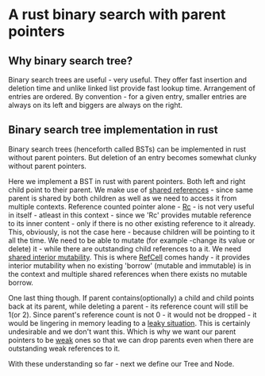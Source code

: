# A rust binary search with parent pointers

## Why binary search tree?

Binary search trees are useful - very useful. They offer fast insertion and deletion time and
unlike linked list provide fast lookup time. Arrangement of entries are ordered. By convention -
for a given entry, smaller entries are always on its left and biggers are always on the right.

## Binary search tree implementation in rust

Binary search trees (henceforth called BSTs) can be implemented in rust without parent pointers.
But deletion of an entry becomes somewhat clunky without parent pointers.

Here we implement a BST in rust with parent pointers. Both left and right child point to their 
parent. We make use of [shared references](https://doc.rust-lang.org/std/rc/struct.Rc.html) -
since same parent is shared by both children as well as we need to access it from multiple contexts.
Reference counted pointer alone - [Rc](https://doc.rust-lang.org/std/rc/struct.Rc.html) - is not very
useful in itself - atleast in this context - since we 'Rc' provides mutable reference to its inner
content - only if there is no other existing reference to it already. This, obviously, is not 
the case here - because children will be pointing to it all the time. We need to be able to
mutate (for example -change its value or delete) it - while there are outstanding child references
to a it. We need [shared interior mutability](https://doc.rust-lang.org/book/ch15-05-interior-mutability.html). This is where [RefCell](https://doc.rust-lang.org/std/cell/struct.RefCell.html) comes handy - it provides interior mutability when no existing 'borrow' (mutable and immutable) is in the
context and multiple shared references when there exists no mutable borrow.

One last thing though. If parent contains(optionally) a child and child points back at its parent,
 while deleting a parent - its reference count will still be 1(or 2). Since parent's reference count is not 0 - it would not be dropped - it would be lingering in memory leading to a [leaky situation](https://doc.rust-lang.org/book/ch15-06-reference-cycles.html). This is certainly undesirable and we
don't want this. Which is why we want our parent pointers to be [weak](https://doc.rust-lang.org/std/rc/struct.Weak.html) ones so that we can drop parents even when there are outstanding weak references to it.

With these understanding so far - next we define our Tree and Node. 


